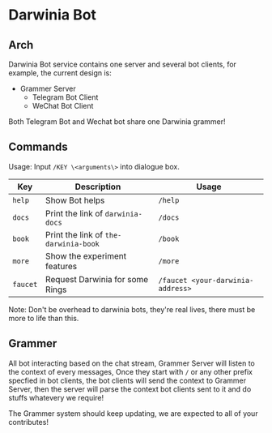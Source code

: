 # Darwinia Bot

## Arch

Darwinia Bot service contains one server and several bot clients, for example, the current design is:

+ Grammer Server
  + Telegram Bot Client
  + WeChat Bot Client
  
Both Telegram Bot and Wechat bot share one Darwinia grammer!

## Commands

Usage: Input `/KEY \<arguments\>` into dialogue box.

| Key      | Description                           | Usage                             |
|----------|---------------------------------------|-----------------------------------|
| `help`   | Show Bot helps                        | `/help`                           |
| `docs`   | Print the link of `darwinia-docs`     | `/docs`                           |
| `book`   | Print the link of `the-darwinia-book` | `/book`                           |
| `more`   | Show the experiment features          | `/more`                           |
| `faucet` | Request Darwinia for some Rings       | `/faucet <your-darwinia-address>` |

Note: Don't be overhead to darwinia bots, they're real lives, there must be more to life than this.


## Grammer

All bot interacting based on the chat stream, Grammer Server will listen to the context of every messages,
Once they start with `/` or any other prefix specfied in bot clients, the bot clients will send the context
to Grammer Server, then the server will parse the context bot clients sent to it and do stuffs whatevery we
require!

The Grammer system should keep updating, we are expected to all of your contributes!
